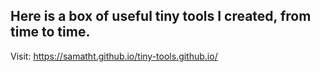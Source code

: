 Here is a box of useful tiny tools I created, from time to time.
---
Visit: https://samatht.github.io/tiny-tools.github.io/
